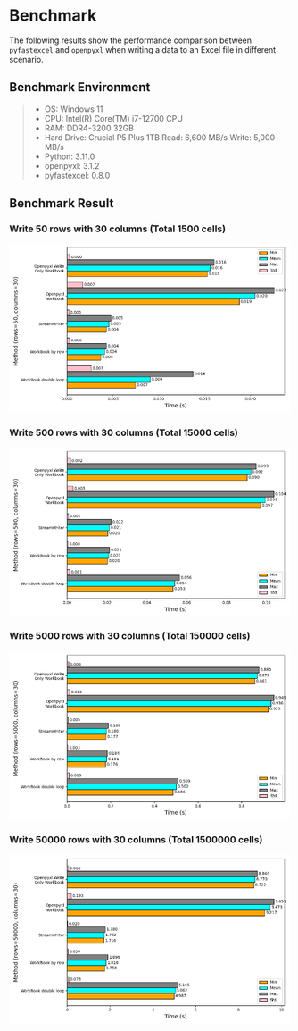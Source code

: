 # Benchmark

The following results show the performance comparison between `pyfastexcel` and `openpyxl` when writing a data to an Excel file in different scenario.

## Benchmark Environment

> - OS: Windows 11
> - CPU: Intel(R) Core(TM) i7-12700 CPU
> - RAM: DDR4-3200 32GB
> - Hard Drive: Crucial P5 Plus 1TB Read: 6,600 MB/s Write: 5,000 MB/s
> - Python: 3.11.0
> - openpyxl: 3.1.2
> - pyfastexcel: 0.8.0

## Benchmark Result

### Write 50 rows with 30 columns (Total 1500 cells)

<dev align='center'>
    <img src='50+30_horizontal.png'>
</dev>

### Write 500 rows with 30 columns (Total 15000 cells)

<dev align='center'>
    <img src='500+30_horizontal.png'>
</dev>

### Write 5000 rows with 30 columns (Total 150000 cells)

<dev align='center'>
    <img src='5000+30_horizontal.png'>
</dev>

### Write 50000 rows with 30 columns (Total 1500000 cells)

<dev align='center'>
    <img src='50000+30_horizontal.png'>
</dev>
